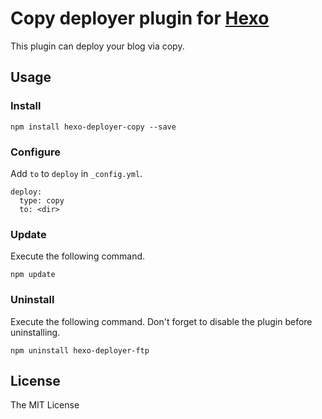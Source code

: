 # Copy deployer plugin for [Hexo](http://zespia.tw/hexo/)

This plugin can deploy your blog via copy.

## Usage

### Install 

```
npm install hexo-deployer-copy --save
```

### Configure

Add `to` to `deploy` in `_config.yml`.

```
deploy:
  type: copy
  to: <dir>
```

### Update

Execute the following command.

```
npm update
```

### Uninstall

Execute the following command. Don't forget to disable the plugin before uninstalling.

```
npm uninstall hexo-deployer-ftp
```

[Hexo]: http://zespia.tw/hexo

## License

The MIT License